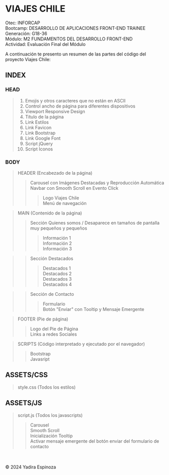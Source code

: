 # VIAJES CHILE

Otec: INFORCAP<br>
Bootcamp: DESARROLLO DE APLICACIONES FRONT-END TRAINEE<br>
Generación: G18-36<br>
Módulo: M2 FUNDAMENTOS DEL DESARROLLO FRONT-END<br>
Actividad: Evaluación Final del Módulo<br>

A continuación te presento un resumen de las partes del código del proyecto Viajes Chile:

## INDEX

### HEAD

>1. Emojis y otros caracteres que no están en ASCII
>2. Control ancho de página para diferentes dispositivos
>3. Viewport Responsive Design
>4. Título de la página
>5. Link Estilos
>6. Link Favicon
>7. Link Bootstrap
>8. Link Google Font
>9. Script jQuery
>10. Script Iconos

### BODY

>HEADER (Encabezado de la página)
>>Carousel con Imágenes Destacadas y Reproducción Automática
>>Navbar con Smooth Scroll en Evento Click
>>>Logo Viajes Chile<br>
>>>Menú de navegación<br>

>MAIN (Contenido de la página)
>>Sección Quienes somos / Desaparece en tamaños de pantalla muy pequeños y pequeños
>>>Información 1<br>
>>>Información 2<br>
>>>Información 3<br>

>>Sección Destacados
>>>Destacados 1<br>
>>>Destacados 2<br>
>>>Destacados 3<br>
>>>Destacados 4<br>

>>Sección de Contacto
>>>Formulario<br>
>>>Botón "Enviar" con Tooltip y Mensaje Emergente<br>

>FOOTER (Pie de página)
>>Logo del Pie de Página<br>
>>Links a redes Sociales

>SCRIPTS (Código interpretado y ejecutado por el navegador)
>>Bootstrap<br>
>>Javasript

## ASSETS/CSS

>style.css (Todos los estilos)

## ASSETS/JS

>script.js (Todos los javascripts)
>>Carousel<br>
>>Smooth Scroll<br>
>>Inicialización Tooltip<br>
>>Activar mensaje emergente del botón enviar del formulario de contacto<br>
<br>
<br>

<div class="footer">
  &copy; 2024 Yadira Espinoza
</div>
